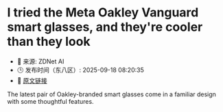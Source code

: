 # I tried the Meta Oakley Vanguard smart glasses, and they're cooler than they look
- 📅 来源: ZDNet AI
- 🕒 发布时间（东八区）: 2025-09-18 08:20:35
- 🔗 [原文链接](https://www.zdnet.com/article/i-tried-the-meta-oakley-vanguard-smart-glasses-and-theyre-cooler-than-they-look/)

The latest pair of Oakley-branded smart glasses come in a familiar design with some thoughtful features.
